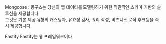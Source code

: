 Mongoose :
    몽구스는 당신의 앱 데이타를 모델링하기 위한 직관적인 스키마 기반의 솔루션을 제공합니다    
    그것은 기본 제공 유형의 캐스팅과, 유효성 검사, 쿼리 작성, 비즈니스 로직 후크등을 즉시 제공합니다.
    
Fastify
    Fastify는 웹 프레임워크이다